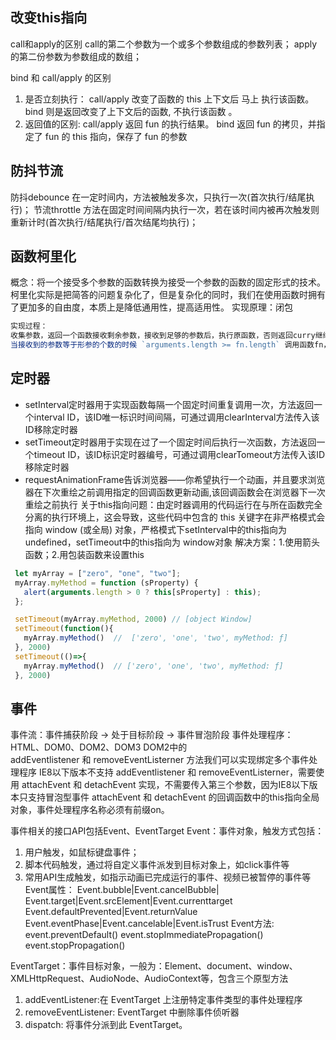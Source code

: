 ## 改变this指向
call和apply的区别
call的第二个参数为一个或多个参数组成的参数列表；
apply的第二份参数为参数组成的数组；

bind 和 call/apply 的区别
1. 是否立刻执行：
  call/apply 改变了函数的 this 上下文后 马上 执行该函数。
  bind 则是返回改变了上下文后的函数, 不执行该函数 。
1. 返回值的区别:
  call/apply 返回 fun 的执行结果。
  bind 返回 fun 的拷贝，并指定了 fun 的 this 指向，保存了 fun 的参数

## 防抖节流
防抖debounce
在一定时间内，方法被触发多次，只执行一次(首次执行/结尾执行)；
节流throttle
方法在固定时间间隔内执行一次，若在该时间内被再次触发则重新计时(首次执行/结尾执行/首次结尾均执行)；


## 函数柯里化
概念：将一个接受多个参数的函数转换为接受一个参数的函数的固定形式的技术。
柯里化实际是把简答的问题复杂化了，但是复杂化的同时，我们在使用函数时拥有了更加多的自由度，本质上是降低通用性，提高适用性。
实现原理：闭包

```js
实现过程：
收集参数，返回一个函数接收剩余参数，接收到足够的参数后，执行原函数，否则返回curry继续收集参数
当接收到的参数等于形参的个数的时候 `arguments.length >= fn.length` 调用函数fn，并且把收集到的参数传给fn作为实参
```

## 定时器
 * setInterval定时器用于实现函数每隔一个固定时间重复调用一次，方法返回一个interval ID，该ID唯一标识时间间隔，可通过调用clearInterval方法传入该ID移除定时器
 * setTimeout定时器用于实现在过了一个固定时间后执行一次函数，方法返回一个timeout ID，该ID标识定时器编号，可通过调用clearTomeout方法传入该ID移除定时器
 * requestAnimationFrame告诉浏览器——你希望执行一个动画，并且要求浏览器在下次重绘之前调用指定的回调函数更新动画,该回调函数会在浏览器下一次重绘之前执行
 关于this指向问题：由定时器调用的代码运行在与所在函数完全分离的执行环境上，这会导致，这些代码中包含的 this 关键字在非严格模式会指向 window (或全局) 对象，严格模式下setInterval中的this指向为 undefined，setTimeout中的this指向为 window对象
 解决方案：1.使用箭头函数；2.用包装函数来设置this
 ```js
  let myArray = ["zero", "one", "two"];
  myArray.myMethod = function (sProperty) {
    alert(arguments.length > 0 ? this[sProperty] : this);
  };

  setTimeout(myArray.myMethod, 2000) // [object Window]
  setTimeout(function(){
    myArray.myMethod()  //  ['zero', 'one', 'two', myMethod: ƒ]
  }, 2000)
  setTimeout(()=>{
    myArray.myMethod()  // ['zero', 'one', 'two', myMethod: ƒ]
  }, 2000)
 ```

 ## 事件
事件流：事件捕获阶段 -> 处于目标阶段 -> 事件冒泡阶段
事件处理程序：HTML、DOM0、DOM2、DOM3
DOM2中的 addEventlistener 和 removeEventListerner 方法我们可以实现绑定多个事件处理程序
IE8以下版本不支持 addEventlistener 和 removeEventListerner，需要使用 attachEvent 和 detachEvent 实现，不需要传入第三个参数，因为IE8以下版本只支持冒泡型事件
attachEvent 和 detachEvent 的回调函数中的this指向全局对象，事件处理程序名称必须有前缀on。

事件相关的接口API包括Event、EventTarget
Event：事件对象，触发方式包括：
  1. 用户触发，如鼠标键盘事件；
  2. 脚本代码触发，通过将自定义事件派发到目标对象上，如click事件等
  3. 常用API生成触发，如指示动画已完成运行的事件、视频已被暂停的事件等
Event属性：
  Event.bubble|Event.cancelBubble|
  Event.target|Event.srcElement|Event.currenttarget
  Event.defaultPrevented|Event.returnValue
  Event.eventPhase|Event.cancelable|Event.isTrust
Event方法:
  event.preventDefault()
  event.stopImmediatePropagation()
  event.stopPropagation()

EventTarget：事件目标对象，一般为：Element、document、window、XMLHttpRequest、AudioNode、AudioContext等，包含三个原型方法
  1. addEventListener:在 EventTarget 上注册特定事件类型的事件处理程序
  2. removeEventListener: EventTarget 中删除事件侦听器
  3. dispatch: 将事件分派到此 EventTarget。


